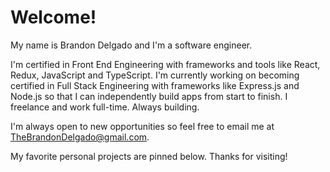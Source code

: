 # Welcome!

My name is Brandon Delgado and I'm a software engineer.

I'm certified in Front End Engineering with frameworks and tools like React, Redux, JavaScript and TypeScript. I'm currently working on becoming certified in Full Stack Engineering with frameworks like Express.js and Node.js so that I can independently build apps from start to finish. I freelance and work full-time. Always building.

I'm always open to new opportunities so feel free to email me at TheBrandonDelgado@gmail.com.

My favorite personal projects are pinned below. Thanks for visiting!
